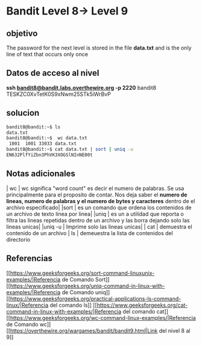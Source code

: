 # Bandit Level 8-> Level 9

## objetivo
The password for the next level is stored in the file **data.txt** and is the only line of text that occurs only once


## Datos de acceso al nivel
**ssh bandit8@bandit.labs.overthewire.org -p 2220**
bandit8
TESKZC0XvTetK0S9xNwm25STk5iWrBvP
## solucion
```bash
bandit8@bandit:~$ ls
data.txt
bandit8@bandit:~$  wc data.txt
 1001  1001 33033 data.txt
bandit8@bandit:~$ cat data.txt | sort | uniq -u
EN632PlfYiZbn3PhVK3XOGSlNInNE00t

```

## Notas adicionales

| wc | wc significa "word count" es decir el numero de palabras. Se usa principalmente para el proposito de contar. Nos deja saber el **numero de lineas, numero de palabras y el numero de bytes y caracteres** dentro de el archivo especificado|
|sort | es un comando que ordena los contenidos de un archivo de texto linea por linea|
|uniq | es un a utilidad que reporta o filtra las lineas repetidas dentro de un archivo y las borra dejando solo las lineas unicas|
|uniq -u | Imprime solo las lineas unicas|
| cat | demuestra el contenido de un archivo 
| ls | demeuestra la lista de contenidos del directorio

## Referencias
[[https://www.geeksforgeeks.org/sort-command-linuxunix-examples/|Referencia de Comando Sort]]
[[https://www.geeksforgeeks.org/uniq-command-in-linux-with-examples/|Referencia de Comando uniq]]
[[https://www.geeksforgeeks.org/practical-applications-ls-command-linux/|Referencia del comando ls]]
[[https://www.geeksforgeeks.org/cat-command-in-linux-with-examples/|Referencia del comando cat]]
[[https://www.geeksforgeeks.org/wc-command-linux-examples/|Referencia de Comando wc]]
[[https://overthewire.org/wargames/bandit/bandit9.html|Link del nivel 8 al 9]]

